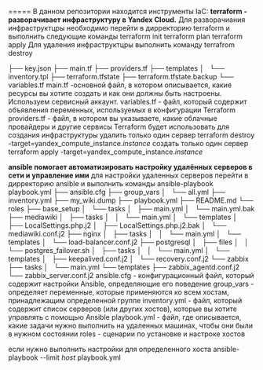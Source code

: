 =====
В данном репозитории находится инструменты IaC:
**terraform - разворачивает инфраструктуру в Yandex Cloud.**
Для разворачиания инфраструктцры необходимо перейти в дирректорию terraform и выполнить следующие команды
terraform init
terraform plan
terraform apply
Для удаления инфраструктцры выполнить команду
terrafrom destroy

├── key.json
├── main.tf
├── providers.tf
├── templates
│   └── inventory.tpl
├── terraform.tfstate
├── terraform.tfstate.backup
└── variables.tf
  main.tf -основной файл, в котором описывается, какие ресурсы вы хотите создать и как они должны быть настроены. Используем сервисный аккаунт.
  variables.tf - файл, который содержит объявления переменных, используемых в конфигурации Terraform
  providers.tf - файл, в котором вы указываете, какие облачные провайдеры и другие сервисы Terraform будет использовать для создания инфраструктуры
 удалить только один сервер
 terraform destroy -target=yandex_compute_instance._instance_
создать только один сервер
 terraform apply -target=yandex_compute_instance._instance_

**ansible помогает автоматизировать настройку удалённых серверов в сети и управление ими**
для настройки удаленных серверов перейти в дирректорию ansible и выполнить команды
ansible-playbook playbook.yml
├── ansible.cfg
├── group_vars
│   └── all.yml
├── inventory.yml
├── my_wiki.dump
├── playbook.yml
├── README.md
└── roles
    ├── base_setup
    │   └── tasks
    │       ├── main.yml
    │       └── main.yml.bak
    ├── mediawiki
    │   ├── tasks
    │   │   └── main.yml
    │   └── templates
    │       ├── LocalSettings.php.j2
    │       ├── LocalSettings.php.j2.bak
    │       └── mediawiki.conf.j2
    ├── nginx
    │   ├── tasks
    │   │   └── main.yml
    │   └── templates
    │       └── load-balancer.conf.j2
    ├── postgresql
    │   ├── files
    │   │   └── postgres_failover.sh
    │   ├── tasks
    │   │   └── main.yml
    │   └── templates
    │       ├── keepalived.conf.j2
    │       └── recovery.conf.j2
    └── zabbix
        ├── tasks
        │   └── main.yml
        └── templates
            ├── zabbix_agentd.conf.j2
            └── zabbix_server.conf.j2
ansible.cfg - конфигурационный файл, который содержит настройки Ansible, определяющие его поведение
group_vars - определяет переменные, которые применяются ко всем хостам, принадлежащим определенной группе
inventory.yml - файл, который содержит список серверов (или других хостов), которые вы хотите управлять с помощью Ansible
playbook.yml - файл, где описывается, какие задачи нужно выполнить на удаленных машинах, чтобы они были в нужном состоянии
roles - сценарии по установке и настроке хостов

если нужно выполнить настройки для определенного хоста
ansible-playbook  --limit _host_ playbook.yml
